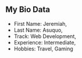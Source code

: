 ## My Bio Data

- First Name: Jeremiah,
- Last Name: Asuquo,
- Track: Web Development,
- Experience: Intermediate,
- Hobbies: Travel, Gaming